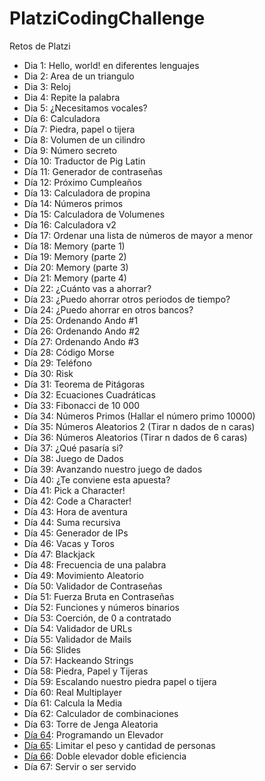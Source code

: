 # PlatziCodingChallenge

Retos de Platzi

- Dia 1: Hello, world! en diferentes lenguajes
- Dia 2: Area de un triangulo
- Dia 3: Reloj
- Dia 4: Repite la palabra
- Dia 5: ¿Necesitamos vocales?
- Día 6: Calculadora
- Día 7: Piedra, papel o tijera
- Día 8: Volumen de un cilindro
- Día 9: Número secreto
- Día 10: Traductor de Pig Latin
- Día 11: Generador de contraseñas
- Día 12: Próximo Cumpleaños
- Día 13: Calculadora de propina
- Día 14: Números primos
- Día 15: Calculadora de Volumenes
- Día 16: Calculadora v2
- Día 17: Ordenar una lista de números de mayor a menor
- Día 18: Memory (parte 1)
- Día 19: Memory (parte 2)
- Día 20: Memory (parte 3)
- Día 21: Memory (parte 4)
- Día 22: ¿Cuánto vas a ahorrar?
- Día 23: ¿Puedo ahorrar otros periodos de tiempo?
- Día 24: ¿Puedo ahorrar en otros bancos?
- Día 25: Ordenando Ando #1
- Día 26: Ordenando Ando #2
- Día 27: Ordenando Ando #3
- Día 28: Código Morse
- Día 29: Teléfono
- Día 30: Risk
- Día 31: Teorema de Pitágoras
- Día 32: Ecuaciones Cuadráticas
- Día 33: Fibonacci de 10 000
- Día 34: Números Primos (Hallar el número primo 10000)
- Día 35: Números Aleatorios 2 (Tirar n dados de n caras)
- Día 36: Números Aleatorios (Tirar n dados de 6 caras)
- Día 37: ¿Qué pasaría si?
- Día 38: Juego de Dados
- Día 39: Avanzando nuestro juego de dados
- Día 40: ¿Te conviene esta apuesta?
- Día 41: Pick a Character!
- Día 42: Code a Character!
- Día 43: Hora de aventura
- Día 44: Suma recursiva
- Día 45: Generador de IPs
- Día 46: Vacas y Toros
- Día 47: Blackjack
- Día 48: Frecuencia de una palabra
- Día 49: Movimiento Aleatorio
- Día 50: Validador de Contraseñas
- Día 51: Fuerza Bruta en Contraseñas
- Día 52: Funciones y números binarios
- Día 53: Coerción, de 0 a contratado
- Día 54: Validador de URLs
- Día 55: Validador de Mails
- Día 56: Slides
- Día 57: Hackeando Strings
- Día 58: Piedra, Papel y Tijeras
- Día 59: Escalando nuestro piedra papel o tijera
- Día 60: Real Multiplayer
- Día 61: Calcula la Media
- Día 62: Calculador de combinaciones
- Día 63: Torre de Jenga Aleatoria
- [Día 64](https://cristianiniguez.github.io/PlatziCodingChallenge/Dia64/): Programando un Elevador
- [Día 65](https://cristianiniguez.github.io/PlatziCodingChallenge/Dia65/): Limitar el peso y cantidad de personas
- [Día 66](https://cristianiniguez.github.io/PlatziCodingChallenge/Dia66/): Doble elevador doble eficiencia
- Día 67: Servir o ser servido

